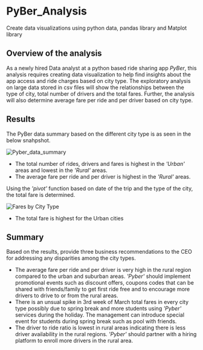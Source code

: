 # PyBer_Analysis
Create data visualizations using python data, pandas library and Matplot library

## Overview of the analysis
As a newly hired Data analyst at a python based ride sharing app *PyBer*, this analysis requires creating data visualization to help find insights about the app access and ride charges based on city type. The exploratory analysis on large data stored in csv files will show the relationships between the type of city, total number of drivers and the total fares. Further, the analysis will also determine average fare per ride and per driver based on city type.

## Results 
The PyBer data summary based on the different city type is as seen in the below snahpshot.

![Pyber_data_summary](https://user-images.githubusercontent.com/84694664/126920818-9a71a7ca-aaf3-4bb8-b5f6-8404735af7d7.JPG)

- The total number of rides, drivers and fares is highest in the *'Urban'* areas and lowest in the *'Rural'* areas.
- The average fare per ride and per driver is highest in the *'Rural'* areas.

Using the *'pivot'* function based on date of the trip and the type of the city, the total fare is determined.

![Fares by City Type](https://user-images.githubusercontent.com/84694664/126920782-5c0fbe92-c099-489f-8bee-8faa79f7400e.png)

- The total fare is highest for the Urban cities
## Summary
Based on the results, provide three business recommendations to the CEO for addressing any disparities among the city types.
- The average fare per ride and per driver is very high in the rural region compared to the urban and suburban areas. *'Pyber'* should implement promotional events such as discount offers, coupons codes that can be shared with friends/family to get first ride free and to encourage more drivers to drive to or from the rural areas. 
- There is an unsual spike in 3rd week of March total fares in every city type possibly due to spring break and more students using *'Pyber'* services during the holiday. The management can introduce special event for students during spring break such as pool with friends.
- The driver to ride ratio is lowest in rural areas indicating there is less driver availability in the rural regions. *'Pyber'* should partner with a hiring platform to enroll more drivers in the rural area.

